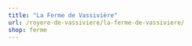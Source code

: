 ```yaml
---
title: "La Ferme de Vassivière"
url: /royere-de-vassiviere/la-ferme-de-vassiviere/
shop: ferme
---
```

